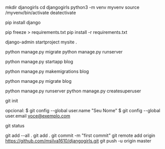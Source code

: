 mkdir djanogirls
cd djangogirls
python3 -m venv myvenv
source /myvenv/bin/activate
deatectivate

pip install django

pip freeze > requirements.txt
pip install -r requirements.txt


django-admin startproject mysite .

python manage.py migrate
python manage.py runserver

python manage.py startapp blog


python manage.py makemigrations blog

python manage.py migrate blog

python manage.py runserver
python manage.py createsuperuser

git init

opcional:
$ git config --global user.name "Seu Nome"
$ git config --global user.email voce@exemplo.com

git status

git add --all .
git add .
git commit -m "first commit"
git remote add origin https://github.com/msilva1610/djangogirls.git
git push -u origin master